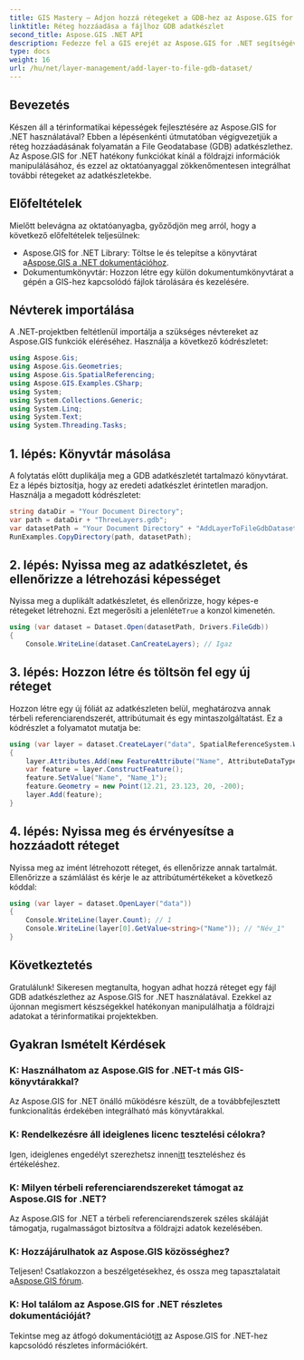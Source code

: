 ```yaml
---
title: GIS Mastery – Adjon hozzá rétegeket a GDB-hez az Aspose.GIS for .NET segítségével
linktitle: Réteg hozzáadása a fájlhoz GDB adatkészlet
second_title: Aspose.GIS .NET API
description: Fedezze fel a GIS erejét az Aspose.GIS for .NET segítségével! Ebben a lépésenkénti oktatóanyagban megtudhatja, hogyan adhat hozzá rétegeket a File GDB adatkészletekhez. #földrajzi adatok #Aspose #GIS
type: docs
weight: 16
url: /hu/net/layer-management/add-layer-to-file-gdb-dataset/
---
```

## Bevezetés
Készen áll a térinformatikai képességek fejlesztésére az Aspose.GIS for .NET használatával? Ebben a lépésenkénti útmutatóban végigvezetjük a réteg hozzáadásának folyamatán a File Geodatabase (GDB) adatkészlethez. Az Aspose.GIS for .NET hatékony funkciókat kínál a földrajzi információk manipulálásához, és ezzel az oktatóanyaggal zökkenőmentesen integrálhat további rétegeket az adatkészletekbe.
## Előfeltételek
Mielőtt belevágna az oktatóanyagba, győződjön meg arról, hogy a következő előfeltételek teljesülnek:
-  Aspose.GIS for .NET Library: Töltse le és telepítse a könyvtárat a[Aspose.GIS a .NET dokumentációhoz](https://reference.aspose.com/gis/net/).
- Dokumentumkönyvtár: Hozzon létre egy külön dokumentumkönyvtárat a gépén a GIS-hez kapcsolódó fájlok tárolására és kezelésére.
## Névterek importálása
A .NET-projektben feltétlenül importálja a szükséges névtereket az Aspose.GIS funkciók eléréséhez. Használja a következő kódrészletet:
```csharp
using Aspose.Gis;
using Aspose.Gis.Geometries;
using Aspose.Gis.SpatialReferencing;
using Aspose.GIS.Examples.CSharp;
using System;
using System.Collections.Generic;
using System.Linq;
using System.Text;
using System.Threading.Tasks;
```
## 1. lépés: Könyvtár másolása
A folytatás előtt duplikálja meg a GDB adatkészletét tartalmazó könyvtárat. Ez a lépés biztosítja, hogy az eredeti adatkészlet érintetlen maradjon. Használja a megadott kódrészletet:
```csharp
string dataDir = "Your Document Directory";
var path = dataDir + "ThreeLayers.gdb";
var datasetPath = "Your Document Directory" + "AddLayerToFileGdbDataset_out.gdb";
RunExamples.CopyDirectory(path, datasetPath);
```
## 2. lépés: Nyissa meg az adatkészletet, és ellenőrizze a létrehozási képességet
 Nyissa meg a duplikált adatkészletet, és ellenőrizze, hogy képes-e rétegeket létrehozni. Ezt megerősíti a jelenléte`True` a konzol kimenetén.
```csharp
using (var dataset = Dataset.Open(datasetPath, Drivers.FileGdb))
{
    Console.WriteLine(dataset.CanCreateLayers); // Igaz
```
## 3. lépés: Hozzon létre és töltsön fel egy új réteget
Hozzon létre egy új fóliát az adatkészleten belül, meghatározva annak térbeli referenciarendszerét, attribútumait és egy mintaszolgáltatást. Ez a kódrészlet a folyamatot mutatja be:
```csharp
using (var layer = dataset.CreateLayer("data", SpatialReferenceSystem.Wgs84))
{
    layer.Attributes.Add(new FeatureAttribute("Name", AttributeDataType.String));
    var feature = layer.ConstructFeature();
    feature.SetValue("Name", "Name_1");
    feature.Geometry = new Point(12.21, 23.123, 20, -200);
    layer.Add(feature);
}
```
## 4. lépés: Nyissa meg és érvényesítse a hozzáadott réteget
Nyissa meg az imént létrehozott réteget, és ellenőrizze annak tartalmát. Ellenőrizze a számlálást és kérje le az attribútumértékeket a következő kóddal:
```csharp
using (var layer = dataset.OpenLayer("data"))
{
    Console.WriteLine(layer.Count); // 1
    Console.WriteLine(layer[0].GetValue<string>("Name")); // "Név_1"
}
```
## Következtetés
Gratulálunk! Sikeresen megtanulta, hogyan adhat hozzá réteget egy fájl GDB adatkészlethez az Aspose.GIS for .NET használatával. Ezekkel az újonnan megismert készségekkel hatékonyan manipulálhatja a földrajzi adatokat a térinformatikai projektekben.
## Gyakran Ismételt Kérdések
### K: Használhatom az Aspose.GIS for .NET-t más GIS-könyvtárakkal?
Az Aspose.GIS for .NET önálló működésre készült, de a továbbfejlesztett funkcionalitás érdekében integrálható más könyvtárakkal.
### K: Rendelkezésre áll ideiglenes licenc tesztelési célokra?
 Igen, ideiglenes engedélyt szerezhetsz innen[itt](https://purchase.aspose.com/temporary-license/) teszteléshez és értékeléshez.
### K: Milyen térbeli referenciarendszereket támogat az Aspose.GIS for .NET?
Az Aspose.GIS for .NET a térbeli referenciarendszerek széles skáláját támogatja, rugalmasságot biztosítva a földrajzi adatok kezelésében.
### K: Hozzájárulhatok az Aspose.GIS közösséghez?
 Teljesen! Csatlakozzon a beszélgetésekhez, és ossza meg tapasztalatait a[Aspose.GIS fórum](https://forum.aspose.com/c/gis/33).
### K: Hol találom az Aspose.GIS for .NET részletes dokumentációját?
 Tekintse meg az átfogó dokumentációt[itt](https://reference.aspose.com/gis/net/) az Aspose.GIS for .NET-hez kapcsolódó részletes információkért.